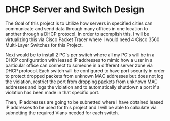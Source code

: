 # DHCP Server and Switch Design
The Goal of this project is to Utilize how servers in specified cities can communicate and send data through many offices in one location to another through a DHCP protocol. In order to acomplish this, I will be virtualizing this via Cisco Packet Tracer where I would need 4 Cisco 3560 Multi-Layer Switches for this Project. 

Next would be to install 2 PC's per switch where all my PC's will be in a DHCP configuration with leased IP addresses to mimic how a user in a particular office can connect to someone in a different server zone via DHCP protocol. Each switch will be configured to have port security in order to protect dropped packets from unknown MAC addresses but does not log the violation, restrict the port from dropping packets from unknown MAC addresses and logs the violation and to automatically shutdown a port if a violation has been made in that specific port.

Then, IP addresses are going to be subnetted where I have obtained leased IP addresses to be used for this project and I will be able to calculate via subnetting the required Vlans needed for each switch.
